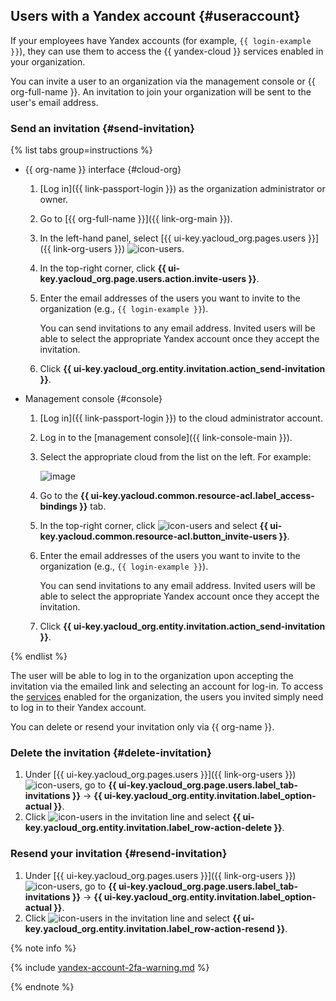 ## Users with a Yandex account {#useraccount}

If your employees have Yandex accounts (for example, `{{ login-example }}`), they can use them to access the {{ yandex-cloud }} services enabled in your organization.

You can invite a user to an organization via the management console or {{ org-full-name }}. An invitation to join your organization will be sent to the user's email address.

### Send an invitation {#send-invitation}

{% list tabs group=instructions %}

- {{ org-name }} interface {#cloud-org}

   1. [Log in]({{ link-passport-login }}) as the organization administrator or owner.
   1. Go to [{{ org-full-name }}]({{ link-org-main }}).
   1. In the left-hand panel, select [{{ ui-key.yacloud_org.pages.users }}]({{ link-org-users }}) ![icon-users](../../_assets/console-icons/person.svg).
   1. In the top-right corner, click **{{ ui-key.yacloud_org.page.users.action.invite-users }}**.
   1. Enter the email addresses of the users you want to invite to the organization (e.g., `{{ login-example }}`).

      You can send invitations to any email address. Invited users will be able to select the appropriate Yandex account once they accept the invitation.

   1. Click **{{ ui-key.yacloud_org.entity.invitation.action_send-invitation }}**.

- Management console {#console}

   1. [Log in]({{ link-passport-login }}) to the cloud administrator account.
   1. Log in to the [management console]({{ link-console-main }}).
   1. Select the appropriate cloud from the list on the left. For example:

      ![image](../../_assets/resource-manager/switch-cloud-n-n.png)

   1. Go to the **{{ ui-key.yacloud.common.resource-acl.label_access-bindings }}** tab.
   1. In the top-right corner, click ![icon-users](../../_assets/console-icons/ellipsis.svg) and select **{{ ui-key.yacloud.common.resource-acl.button_invite-users }}**.
   1. Enter the email addresses of the users you want to invite to the organization (e.g., `{{ login-example }}`).

      You can send invitations to any email address. Invited users will be able to select the appropriate Yandex account once they accept the invitation.

   1. Click **{{ ui-key.yacloud_org.entity.invitation.action_send-invitation }}**.

{% endlist %}

The user will be able to log in to the organization upon accepting the invitation via the emailed link and selecting an account for log-in. To access the [services](../../organization/concepts/manage-services.md#collaboration) enabled for the organization, the users you invited simply need to log in to their Yandex account.

You can delete or resend your invitation only via {{ org-name }}.

### Delete the invitation {#delete-invitation}

1. Under [{{ ui-key.yacloud_org.pages.users }}]({{ link-org-users }}) ![icon-users](../../_assets/console-icons/person.svg), go to **{{ ui-key.yacloud_org.page.users.label_tab-invitations }}** → **{{ ui-key.yacloud_org.entity.invitation.label_option-actual }}**.
1. Click ![icon-users](../../_assets/console-icons/ellipsis.svg) in the invitation line and select **{{ ui-key.yacloud_org.entity.invitation.label_row-action-delete }}**.

### Resend your invitation {#resend-invitation}

1. Under [{{ ui-key.yacloud_org.pages.users }}]({{ link-org-users }}) ![icon-users](../../_assets/console-icons/person.svg), go to **{{ ui-key.yacloud_org.page.users.label_tab-invitations }}** → **{{ ui-key.yacloud_org.entity.invitation.label_option-actual }}**.
1. Click ![icon-users](../../_assets/console-icons/ellipsis.svg) in the invitation line and select **{{ ui-key.yacloud_org.entity.invitation.label_row-action-resend }}**.

{% note info %}

{% include [yandex-account-2fa-warning.md](../iam/yandex-account-2fa-warning.md) %}

{% endnote %}